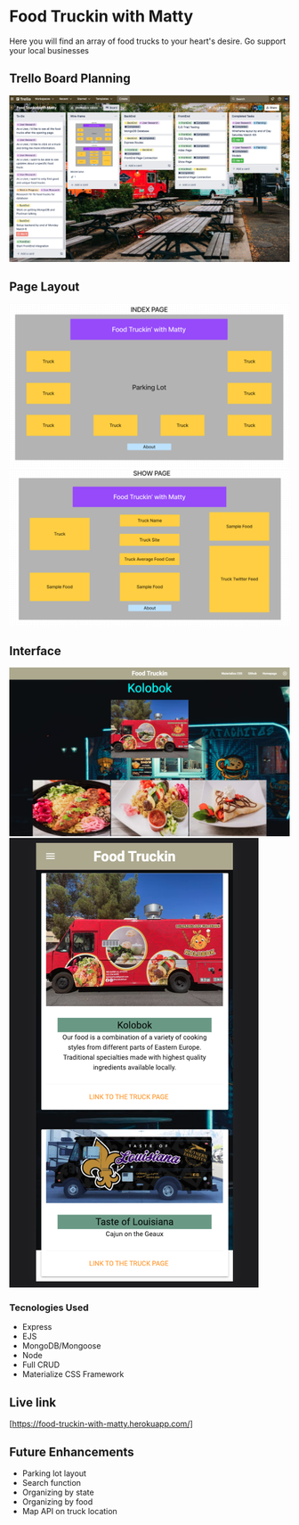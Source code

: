 # Food Truckin with Matty

Here you will find an array of food trucks to your heart's desire. Go support your local businesses
## Trello Board Planning
![](public/img/Screen%20Shot%202023-03-12%20at%208.14.49%20PM.png)
## Page Layout
![](public/img/Screen%20Shot%202023-03-04%20at%203.58.04%20PM.png)
![](public/img/Screen%20Shot%202023-03-04%20at%203.58.39%20PM.png)
## Interface
![](public/img/Screen%20Shot%202023-03-12%20at%208.07.09%20PM.png)
![](public/img/Screen%20Shot%202023-03-12%20at%208.07.48%20PM.png)

### Tecnologies Used

* Express
* EJS
* MongoDB/Mongoose
* Node
* Full CRUD
* Materialize CSS Framework

## Live link 
[https://food-truckin-with-matty.herokuapp.com/]

## Future Enhancements

* Parking lot layout
* Search function
* Organizing by state
* Organizing by food
* Map API on truck location